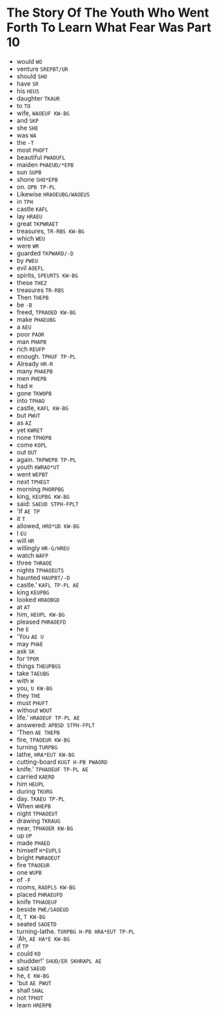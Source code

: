 # The Story Of The Youth Who Went Forth To Learn What Fear Was Part 10

* would `WO`
* venture `SREPBT/UR`
* should `SHO`
* have `SR`
* his `HEUS`
* daughter `TKAUR`
* to `TO`
* wife, `WAOEUF KW-BG`
* and `SKP`
* she `SHE`
* was `WA`
* the `-T`
* most `PHOFT`
* beautiful `PWAOUFL`
* maiden `PHAEUD/*EPB`
* sun `SUPB`
* shone `SHO*EPB`
* on. `OPB TP-PL`
* Likewise `HRAOEUBG/WAOEUS`
* in `TPH`
* castle `KAFL`
* lay `HRAEU`
* great `TKPWRAET`
* treasures, `TR-RBS KW-BG`
* which `WEU`
* were `WR`
* guarded `TKPWARD/-D`
* by `PWEU`
* evil `AOEFL`
* spirits, `SPEURTS KW-BG`
* these `THEZ`
* treasures `TR-RBS`
* Then `THEPB`
* be `-B`
* freed, `TPRAOED KW-BG`
* make `PHAEUBG`
* a `AEU`
* poor `PAOR`
* man `PHAPB`
* rich `REUFP`
* enough. `TPHUF TP-PL`
* Already `HR-R`
* many `PHAEPB`
* men `PHEPB`
* had `H`
* gone `TKWOPB`
* into `TPHAO`
* castle, `KAFL KW-BG`
* but `PWUT`
* as `AZ`
* yet `KWRET`
* none `TPHOPB`
* come `KOPL`
* out `OUT`
* again. `TKPWEPB TP-PL`
* youth `KWRAO*UT`
* went `WEPBT`
* next `TPHEGT`
* morning `PHORPBG`
* king, `KEUPBG KW-BG`
* said: `SAEUD STPH-FPLT`
* 'If `AE TP`
* it `T`
* allowed, `HRO*UD KW-BG`
* I `EU`
* will `HR`
* willingly `HR-G/HREU`
* watch `WAFP`
* three `THRAOE`
* nights `TPHAOEUTS`
* haunted `HAUPBT/-D`
* castle.' `KAFL TP-PL AE`
* king `KEUPBG`
* looked `HRAOBGD`
* at `AT`
* him, `HEUPL KW-BG`
* pleased `PHRAOEFD`
* he `E`
* 'You `AE U`
* may `PHAE`
* ask `SK`
* for `TPOR`
* things `THEUPBGS`
* take `TAEUBG`
* with `W`
* you, `U KW-BG`
* they `THE`
* must `PHUFT`
* without `WOUT`
* life.' `HRAOEUF TP-PL AE`
* answered: `APBSD STPH-FPLT`
* 'Then `AE THEPB`
* fire, `TPAOEUR KW-BG`
* turning `TURPBG`
* lathe, `HRA*EUT KW-BG`
* cutting-board `KUGT H-PB PWAORD`
* knife.' `TPHAOEUF TP-PL AE`
* carried `KAERD`
* him `HEUPL`
* during `TKURG`
* day. `TKAEU TP-PL`
* When `WHEPB`
* night `TPHAOEUT`
* drawing `TKRAUG`
* near, `TPHAOER KW-BG`
* up `UP`
* made `PHAED`
* himself `H*EUPLS`
* bright `PWRAOEUT`
* fire `TPAOEUR`
* one `WUPB`
* of `-F`
* rooms, `RAOPLS KW-BG`
* placed `PHRAEUFD`
* knife `TPHAOEUF`
* beside `PWE/SAOEUD`
* it, `T KW-BG`
* seated `SAOETD`
* turning-lathe. `TURPBG H-PB HRA*EUT TP-PL`
* 'Ah, `AE HA*E KW-BG`
* if `TP`
* could `KO`
* shudder!' `SHUD/ER SKHRAPL AE`
* said `SAEUD`
* he, `E KW-BG`
* 'but `AE PWUT`
* shall `SHAL`
* not `TPHOT`
* learn `HRERPB`
